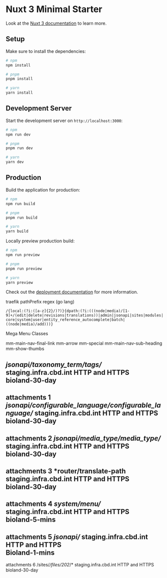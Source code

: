 # Nuxt 3 Minimal Starter

Look at the [Nuxt 3 documentation](https://nuxt.com/docs/getting-started/introduction) to learn more.

## Setup

Make sure to install the dependencies:

```bash
# npm
npm install

# pnpm
pnpm install

# yarn
yarn install
```

## Development Server

Start the development server on `http://localhost:3000`:

```bash
# npm
npm run dev

# pnpm
pnpm run dev  

# yarn
yarn dev
```

## Production

Build the application for production:

```bash
# npm
npm run build

# pnpm
pnpm run build

# yarn
yarn build
```

Locally preview production build:

```bash
# npm
npm run preview

# pnpm
pnpm run preview

# yarn
yarn preview
```

Check out the [deployment documentation](https://nuxt.com/docs/getting-started/deployment) for more information.





traefik pathPrefix regex (go lang)

`/{local:(?i:([a-z]{2}/)?)}{dpath:(?i:(((node|media)/[1-9]+/(edit|delete|revisions|translations))|admin|jsonapi|sites|modules|core|system|user|entity_reference_autocomplete|batch|((node|media)/add)))}`



Mega Menu Classes

mm-main-nav-final-link
mm-arrow
mm-special
mm-main-nav-sub-heading
mm-show-thumbs


*jsonapi/taxonomy_term/tags/*	staging.infra.cbd.int	HTTP and HTTPS	
bioland-30-day
-
attachments
1	*jsonapi/configurable_language/configurable_language/*	staging.infra.cbd.int	HTTP and HTTPS	
bioland-30-day
-
attachments
2	*jsonapi/media_type/media_type/*	staging.infra.cbd.int	HTTP and HTTPS	
bioland-30-day
-
attachments
3	*router/translate-path	staging.infra.cbd.int	HTTP and HTTPS	
bioland-30-day
-
attachments
4	*system/menu/*	staging.infra.cbd.int	HTTP and HTTPS	
bioland-5-mins
-
attachments
5	*jsonapi/*	staging.infra.cbd.int	HTTP and HTTPS	
Bioland-1-mins
-
attachments
6	/sites/*/files/202*/*	staging.infra.cbd.int	HTTP and HTTPS	
bioland-30-day